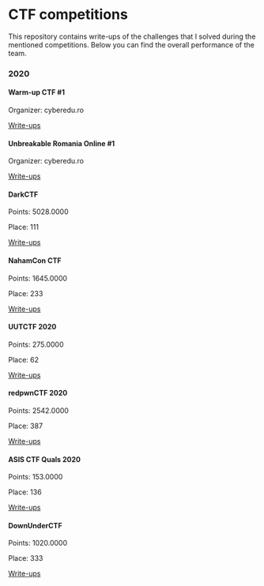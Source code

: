 # CTF competitions
This repository contains write-ups of the challenges that I solved during the mentioned competitions. Below you can find the overall performance of the team.
### 2020
#### Warm-up CTF #1
Organizer: cyberedu.ro

[Write-ups](https://github.com/saw-your-packet/ctfs/blob/master/Warm-up%20CTF%20%231/Write-ups.md)

#### Unbreakable Romania Online #1 
Organizer: cyberedu.ro

[Write-ups](https://github.com/saw-your-packet/ctfs/blob/master/Unbreakable%20Romania%20Online%20%231/Write-ups.md)

#### DarkCTF
Points: 5028.0000

Place: 111

[Write-ups](https://github.com/saw-your-packet/ctfs/blob/master/DarkCTF/Write-ups.md)

#### NahamCon CTF
Points: 1645.0000

Place: 233

[Write-ups](https://github.com/saw-your-packet/ctfs/blob/master/NahamCon%20CTF%202020/Write-ups.md)

#### UUTCTF 2020

Points: 275.0000

Place: 62

[Write-ups](https://github.com/saw-your-packet/ctfs/blob/master/UUTCTF%202020/Write-ups.md)

#### redpwnCTF 2020

Points: 2542.0000

Place: 387

[Write-ups](https://github.com/saw-your-packet/ctfs/blob/master/redpwnCTF%202020/Write-ups.md)

#### ASIS CTF Quals 2020

Points: 153.0000

Place: 136

[Write-ups](https://github.com/saw-your-packet/ctfs/blob/master/ASIS%20CTF%20Quals%202020/Write-ups.md)

#### DownUnderCTF

Points: 1020.0000

Place: 333

[Write-ups](https://github.com/saw-your-packet/ctfs/blob/master/DownUnderCTF/Write-ups.md)
